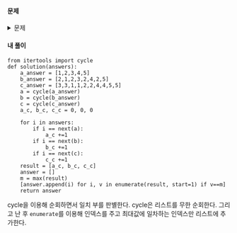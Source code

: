 #### **문제** 

<details>
  <summary>문제 </summary>
  <div markdown="1">
문제 설명
수포자는 수학을 포기한 사람의 준말입니다. 수포자 삼인방은 모의고사에 수학 문제를 전부 찍으려 합니다. 수포자는 1번 문제부터 마지막 문제까지 다음과 같이 찍습니다.

1번 수포자가 찍는 방식: 1, 2, 3, 4, 5, 1, 2, 3, 4, 5, ...
    
2번 수포자가 찍는 방식: 2, 1, 2, 3, 2, 4, 2, 5, 2, 1, 2, 3, 2, 4, 2, 5, ...
    
3번 수포자가 찍는 방식: 3, 3, 1, 1, 2, 2, 4, 4, 5, 5, 3, 3, 1, 1, 2, 2, 4, 4, 5, 5, ...

1번 문제부터 마지막 문제까지의 정답이 순서대로 들은 배열 answers가 주어졌을 때, 가장 많은 문제를 맞힌 사람이 누구인지 배열에 담아 return 하도록 solution 함수를 작성해주세요.

##### 제한 조건
시험은 최대 10,000 문제로 구성되어있습니다.
    
문제의 정답은 1, 2, 3, 4, 5중 하나입니다.
    
가장 높은 점수를 받은 사람이 여럿일 경우, return하는 값을 오름차순 정렬해주세요.
    
##### 입출력 예
    
|answers|	return|
|--|--|    
|[1,2,3,4,5]|	[1]|
|[1,3,2,4,2]|	[1,2,3]|
    
##### 입출력 예 설명
입출력 예 #1

- 수포자 1은 모든 문제를 맞혔습니다.
- 수포자 2는 모든 문제를 틀렸습니다.
- 수포자 3은 모든 문제를 틀렸습니다.
- 따라서 가장 문제를 많이 맞힌 사람은 수포자 1입니다.

입출력 예 #2

모든 사람이 2문제씩을 맞췄습니다.
</div>
</details>

#### **내 풀이** 

```python3
from itertools import cycle
def solution(answers):
    a_answer = [1,2,3,4,5]
    b_answer = [2,1,2,3,2,4,2,5]
    c_answer = [3,3,1,1,2,2,4,4,5,5]
    a = cycle(a_answer)
    b = cycle(b_answer)
    c = cycle(c_answer)
    a_c, b_c, c_c = 0, 0, 0

    for i in answers:
        if i == next(a):
            a_c +=1
        if i == next(b):
            b_c +=1
        if i == next(c):
            c_c +=1
    result = [a_c, b_c, c_c]
    answer = []
    m = max(result)
    [answer.append(i) for i, v in enumerate(result, start=1) if v==m]
    return answer
```
cycle을 이용해 순회하면서 일치 부를 판별한다. cycle은 리스트를 무한 순회한다.
그리고 난 후 ```enumerate```를 이용해 인덱스를 주고 최대값에 일차하는 인덱스만 리스트에 추가한다.
